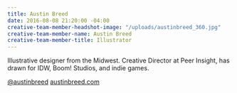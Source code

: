 ```yaml
---
title: Austin Breed
date: 2016-08-08 21:20:00 -04:00
creative-team-member-headshot-image: "/uploads/austinbreed_360.jpg"
creative-team-member-name: Austin Breed
creative-team-member-title: Illustrator
---
```


Illustrative designer from the Midwest. Creative Director at Peer Insight, has drawn for IDW, Boom! Studios, and indie games.

[@austinbreed](https://twitter.com/austinbreed)
[austinbreed.com](http://austinbreed.com/)